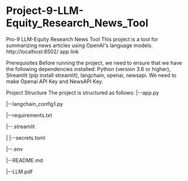 # Project-9-LLM-Equity_Research_News_Tool
Pro-9 LLM-Equity Research News Tool
This project is a tool for summarizing news articles using OpenAI's language models.
http://localhost:8502/ app link

Prerequisites
Before running the project, we need to ensure that we have the following dependencies installed: Python (version 3.6 or higher), Streamlit (pip install streamlit), langchain, openai, newsapi. We need to make Openai API Key and NewsAPI Key.

Project Structure
The project is structured as follows:
|--app.py

|--langchain_config1.py

|--requirements.txt

|--.streamlit

| |--secrets.toml 

|--.env

|--README.md

|--LLM.pdf
